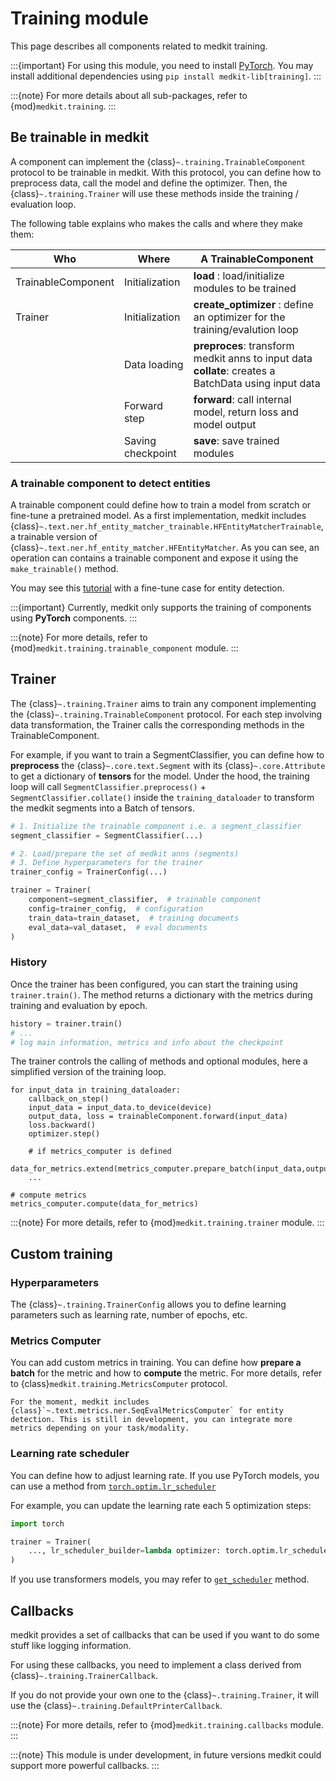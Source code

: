 # Training module

This page describes all components related to medkit training.

:::{important}
For using this module, you need to install [PyTorch](https://pytorch.org/).
You may install additional dependencies using
`pip install medkit-lib[training]`.
:::

:::{note}
For more details about all sub-packages, refer to {mod}`medkit.training`.
:::

## Be trainable in medkit

A component can implement the {class}`~.training.TrainableComponent` protocol to be trainable in medkit. With this protocol, you can define how to preprocess data, call the model and define the optimizer. Then, the {class}`~.training.Trainer` will use these methods inside the training / evaluation loop. 

The following table explains who makes the calls and where they make them:  

| Who                | Where             | A TrainableComponent                                                                                     |
| ------------------ | ----------------- | -------------------------------------------------------------------------------------------------------- |
| TrainableComponent | Initialization    | **load** : load/initialize modules to be trained                                                         |
| Trainer            | Initialization    | **create_optimizer** : define an optimizer for the training/evalution loop                               |
|                    | Data loading      | **preproces**: transform medkit anns to input data <br>**collate**: creates a BatchData using input data |
|                    | Forward step      | **forward**: call internal model, return loss and model output                                           |
|                    | Saving checkpoint | **save**: save trained modules                                                                           |

### A trainable component to detect entities

A trainable component could define how to train a model from scratch or fine-tune a pretrained model. As a first implementation, medkit includes {class}`~.text.ner.hf_entity_matcher_trainable.HFEntityMatcherTrainable`, a trainable version of {class}`~.text.ner.hf_entity_matcher.HFEntityMatcher`. As you can see, an operation can contains a trainable component and expose it using the `make_trainable()` method. 

You may see this [tutorial](../examples/finetuning_hf_model.md) with a fine-tune case for entity detection.


:::{important}
Currently, medkit only supports the training of components using **PyTorch**
components.
:::

:::{note}
For more details, refer to {mod}`medkit.training.trainable_component` module.
:::

## Trainer

The {class}`~.training.Trainer` aims to train any component implementing the {class}`~.training.TrainableComponent` protocol. For each step involving data transformation, the Trainer calls the corresponding methods in the TrainableComponent. 

For example, if you want to train a SegmentClassifier, you can define how to **preprocess** the {class}`~.core.text.Segment` with its {class}`~.core.Attribute` to get a dictionary of **tensors** for the model. Under the hood, the training loop will call `SegmentClassifier.preprocess()` + `SegmentClassifier.collate()`   inside the  `training_dataloader` to transform the medkit segments into a Batch of tensors. 

``` python
# 1. Initialize the trainable component i.e. a segment_classifier
segment_classifier = SegmentClassifier(...)

# 2. Load/prepare the set of medkit anns (segments)
# 3. Define hyperparameters for the trainer
trainer_config = TrainerConfig(...)

trainer = Trainer(
    component=segment_classifier,  # trainable component
    config=trainer_config,  # configuration
    train_data=train_dataset,  # training documents
    eval_data=val_dataset,  # eval documents
)
```
### History 

Once the trainer has been configured, you can start the training using `trainer.train()`. The method returns a dictionary with the metrics during training and evaluation by epoch. 

``` python
history = trainer.train()
# ...
# log main information, metrics and info about the checkpoint
```

The trainer controls the calling of methods and optional modules, here a simplified version of the training loop.

```{code-block} python
for input_data in training_dataloader:
    callback_on_step()
    input_data = input_data.to_device(device)
    output_data, loss = trainableComponent.forward(input_data)
    loss.backward()
    optimizer.step()

    # if metrics_computer is defined
    data_for_metrics.extend(metrics_computer.prepare_batch(input_data,output_data))
    ... 

# compute metrics 
metrics_computer.compute(data_for_metrics)    
```

:::{note}
For more details, refer to {mod}`medkit.training.trainer` module.
:::

## Custom training

### Hyperparameters

The {class}`~.training.TrainerConfig` allows you to define learning parameters such as learning rate, number of epochs, etc.

### Metrics Computer

You can add custom metrics in training. You can define how **prepare a batch** for the metric and how to **compute** the metric. For more details, refer to {class}`medkit.training.MetricsComputer` protocol.


```{tip}
For the moment, medkit includes {class}`~.text.metrics.ner.SeqEvalMetricsComputer` for entity detection. This is still in development, you can integrate more metrics depending on your task/modality.
```

### Learning rate scheduler

You can define how to adjust learning rate. If you use PyTorch models, you can use a method from [`torch.optim.lr_scheduler`](https://pytorch.org/docs/stable/optim.html#how-to-adjust-learning-rate)

For example, you can update the learning rate each 5 optimization steps: 

```python
import torch 

trainer = Trainer(
    ..., lr_scheduler_builder=lambda optimizer: torch.optim.lr_scheduler.StepLR(optimizer, step_size=5)
)
```

If you use transformers models, you may refer to [`get_scheduler`](https://huggingface.co/docs/transformers/main_classes/optimizer_schedules#transformers.get_scheduler) method.

## Callbacks

medkit provides a set of callbacks that can be used if you want to do some stuff like logging information.

For using these callbacks, you need to implement a class derived from {class}`~.training.TrainerCallback`.

If you do not provide your own one to the {class}`~.training.Trainer`, it will
use the {class}`~.training.DefaultPrinterCallback`.

:::{note}
For more details, refer to {mod}`medkit.training.callbacks` module.
:::

:::{note}
This module is under development, in future versions medkit could support more powerful callbacks. 
:::
